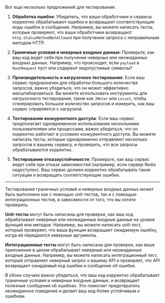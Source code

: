Вот еще несколько предложений для тестирования:

1. **Обработка ошибок**: Убедитесь, что ваши обработчики и сервисы корректно обрабатывают ошибки и возвращают соответствующие коды ошибок и сообщения. Например, вы можете написать тесты, которые проверяют, что ваши обработчики возвращают `http.StatusMethodNotAllowed` при получении запроса с неправильным методом HTTP.

2. **Граничные условия и неверные входные данные**: Проверьте, как ваш код ведет себя при получении неверных или неожиданных входных данных. Например, что происходит, если `payload` в `HashRequest` пуст или содержит недопустимые символы?

3. **Производительность и нагрузочное тестирование**: Если ваш сервис предназначен для обработки большого количества запросов, важно убедиться, что он может эффективно масштабироваться. Вы можете использовать инструменты для нагрузочного тестирования, такие как `JMeter` или `Locust`, чтобы сгенерировать большое количество запросов и измерить, как ваш сервис справляется с нагрузкой.

4. **Тестирование конкурентного доступа**: Если ваш сервис предполагает одновременное использование несколькими пользователями или процессами, важно убедиться, что он корректно работает в условиях конкурентного доступа. Вы можете написать тесты, которые одновременно отправляют несколько запросов к вашему сервису, и проверить, что все запросы обрабатываются корректно.

5. **Тестирование отказоустойчивости**: Проверьте, как ваш сервис ведет себя при отказе зависимостей (например, если сервер Redis недоступен). Ваш сервис должен корректно обрабатывать такие ситуации и возвращать соответствующие ошибки.

--------------------
Тестирование граничных условий и неверных входных данных может быть выполнено как с помощью unit-тестов, так и с помощью интеграционных тестов, в зависимости от того, что вы хотите проверить.

**Unit-тесты** могут быть написаны для проверки, как ваш код обрабатывает неверные или неожиданные входные данные на уровне функций или методов. Например, вы можете написать unit-тест, который проверяет, что ваша функция возвращает ожидаемую ошибку, когда ей передаются неверные аргументы.

**Интеграционные тесты** могут быть написаны для проверки, как ваше приложение в целом обрабатывает неверные или неожиданные входные данные. Например, вы можете написать интеграционный тест, который отправляет неверный запрос к вашему API и проверяет, что API возвращает ожидаемый код ошибки и сообщение об ошибке.

В обоих случаях важно убедиться, что ваш код корректно обрабатывает граничные условия и неверные входные данные, и возвращает полезные сообщения об ошибках. Это помогает предотвратить неожиданное поведение и делает ваш код более устойчивым к ошибкам.

